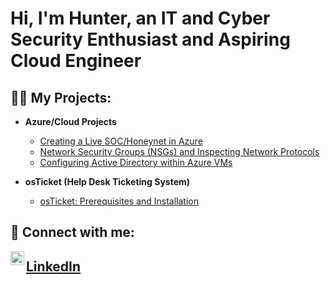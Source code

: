 <h1>Hi, I'm Hunter, an IT and Cyber Security Enthusiast and Aspiring Cloud Engineer</h1>

<h2>👨‍💻 My Projects:</h2>

- <b>Azure/Cloud Projects</b>
  - [Creating a Live SOC/Honeynet in Azure](https://github.com/coyo11/Azure-SOC)
  - [Network Security Groups (NSGs) and Inspecting Network Protocols](https://github.com/coyo11/azure-network-protocols)
  - [Configuring Active Directory within Azure VMs](https://github.com/coyo11/configure-ad)
  
 
- <b>osTicket (Help Desk Ticketing System)</b>
  - [osTicket: Prerequisites and Installation](https://github.com/coyo11/osticket-prereqs)


<h2> 🤳 Connect with me:</h2>


[<img align="left" alt="JoshMadakor | LinkedIn" width="22px" src="https://cdn.jsdelivr.net/npm/simple-icons@v3/icons/linkedin.svg" />][linkedin] <h2><a href="https://www.linkedin.com/in/huntercuyar">LinkedIn</a></h2>



[linkedin]: https://www.linkedin.com/in/huntercuyar/

